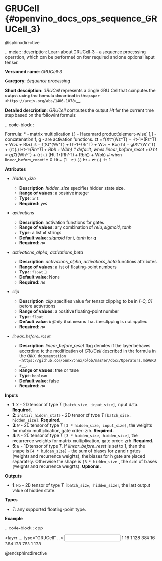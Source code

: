 # GRUCell  {#openvino_docs_ops_sequence_GRUCell_3}

@sphinxdirective

.. meta::
  :description: Learn about GRUCell-3 - a sequence processing operation, which 
                can be performed on four required and one optional input tensor.

**Versioned name**: *GRUCell-3*

**Category**: *Sequence processing*

**Short description**: *GRUCell* represents a single GRU Cell that computes the output using the formula described in the `paper <https://arxiv.org/abs/1406.1078>`__.

**Detailed description**: *GRUCell* computes the output *Ht* for the current time step based on the followint formula:

.. code-block::

   Formula:
     *  - matrix multiplication
    (.) - Hadamard product(element-wise)
    [,] - concatenation
     f, g - are activation functions.
      zt = f(Xt*(Wz^T) + Ht-1*(Rz^T) + Wbz + Rbz)
      rt = f(Xt*(Wr^T) + Ht-1*(Rr^T) + Wbr + Rbr)
      ht = g(Xt*(Wh^T) + (rt (.) Ht-1)*(Rh^T) + Rbh + Wbh) # default, when linear_before_reset = 0
      ht = g(Xt*(Wh^T) + (rt (.) (Ht-1*(Rh^T) + Rbh)) + Wbh) # when linear_before_reset != 0
      Ht = (1 - zt) (.) ht + zt (.) Ht-1


**Attributes**

* *hidden_size*

  * **Description**: *hidden_size* specifies hidden state size.
  * **Range of values**: a positive integer
  * **Type**: ``int``
  * **Required**: *yes*

* *activations*

  * **Description**: activation functions for gates
  * **Range of values**: any combination of *relu*, *sigmoid*, *tanh*
  * **Type**: a list of strings
  * **Default value**: *sigmoid* for f, *tanh* for g
  * **Required**: *no*

* *activations_alpha, activations_beta*

  * **Description**: *activations_alpha, activations_beta* functions attributes
  * **Range of values**: a list of floating-point numbers
  * **Type**: ``float[]``
  * **Default value**: None
  * **Required**: *no*

* *clip*

  * **Description**: *clip* specifies value for tensor clipping to be in *[-C, C]* before activations
  * **Range of values**: a positive floating-point number
  * **Type**: ``float``
  * **Default value**: *infinity* that means that the clipping is not applied
  * **Required**: *no*

* *linear_before_reset*

  * **Description**: *linear_before_reset* flag denotes if the layer behaves according to the modification 
    of *GRUCell* described in the formula in the `ONNX documentation <https://github.com/onnx/onnx/blob/master/docs/Operators.md#GRU>`__.
  * **Range of values**: true or false
  * **Type**: ``boolean``
  * **Default value**: false
  * **Required**: *no*

**Inputs**

* **1**: ``X`` - 2D tensor of type *T* ``[batch_size, input_size]``, input data. **Required.**
* **2**: ``initial_hidden_state`` - 2D tensor of type *T* ``[batch_size, hidden_size]``. **Required.**
* **3**: ``W`` - 2D tensor of type *T* ``[3 * hidden_size, input_size]``, the weights for matrix multiplication, gate order: zrh. **Required.**
* **4**: ``R`` - 2D tensor of type *T* ``[3 * hidden_size, hidden_size]``, the recurrence weights for matrix multiplication, gate order: zrh. **Required.**
* **5**: ``B`` - 1D tensor of type *T*. If *linear_before_reset* is set to 1, then the shape is ``[4 * hidden_size]`` - 
  the sum of biases for z and r gates (weights and recurrence weights), the biases for h gate are placed separately. 
  Otherwise the shape is ``[3 * hidden_size]``, the sum of biases (weights and recurrence weights).  **Optional.**

**Outputs**

* **1**: ``Ho`` - 2D tensor of type *T* ``[batch_size, hidden_size]``, the last output value of hidden state.

**Types**

* *T*: any supported floating-point type.

**Example**

.. code-block:: cpp

   <layer ... type="GRUCell" ...>
       <data hidden_size="128" linear_before_reset="1"/>
       <input>
           <port id="0">
               <dim>1</dim>
               <dim>16</dim>
           </port>
           <port id="1">
               <dim>1</dim>
               <dim>128</dim>
           </port>
            <port id="2">
               <dim>384</dim>
               <dim>16</dim>
           </port>
            <port id="3">
               <dim>384</dim>
               <dim>128</dim>
           </port>
            <port id="4">
               <dim>768</dim>
           </port>
       </input>
       <output>
           <port id="5">
               <dim>1</dim>
               <dim>128</dim>
           </port>
       </output>
   </layer>



@endsphinxdirective

